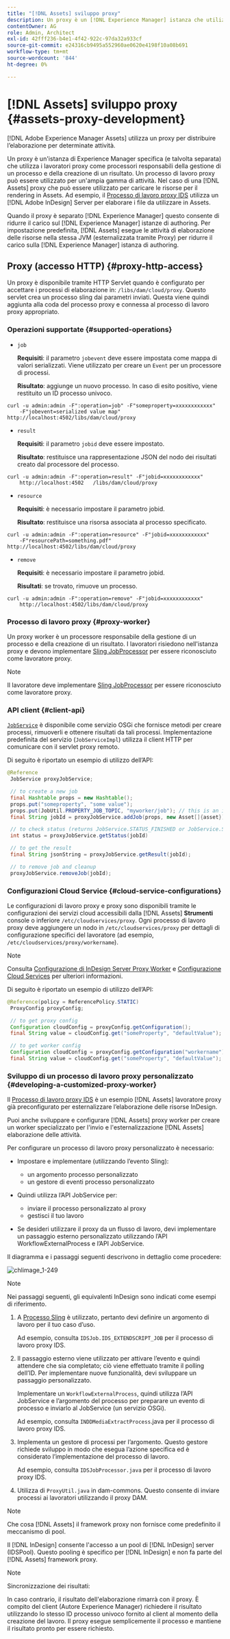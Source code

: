 ```yaml
---
title: "[!DNL Assets] sviluppo proxy"
description: Un proxy è un [!DNL Experience Manager] istanza che utilizza i lavoratori proxy per elaborare i processi. Scopri come configurare un [!DNL Experience Manager] proxy, operazioni supportate, componenti proxy e come sviluppare un processo di lavoro proxy personalizzato.
contentOwner: AG
role: Admin, Architect
exl-id: 42fff236-b4e1-4f42-922c-97da32a933cf
source-git-commit: e24316cb9495a552960ae0620e4198f10a08b691
workflow-type: tm+mt
source-wordcount: '844'
ht-degree: 0%

---
```


# [!DNL Assets] sviluppo proxy {#assets-proxy-development}

[!DNL Adobe Experience Manager Assets] utilizza un proxy per distribuire l’elaborazione per determinate attività.

Un proxy è un&#39;istanza di Experience Manager specifica (e talvolta separata) che utilizza i lavoratori proxy come processori responsabili della gestione di un processo e della creazione di un risultato. Un processo di lavoro proxy può essere utilizzato per un&#39;ampia gamma di attività. Nel caso di una [!DNL Assets] proxy che può essere utilizzato per caricare le risorse per il rendering in Assets. Ad esempio, il [Processo di lavoro proxy IDS](indesign.md) utilizza un [!DNL Adobe InDesign] Server per elaborare i file da utilizzare in Assets.

Quando il proxy è separato [!DNL Experience Manager] questo consente di ridurre il carico sul [!DNL Experience Manager] istanze di authoring. Per impostazione predefinita, [!DNL Assets] esegue le attività di elaborazione delle risorse nella stessa JVM (esternalizzata tramite Proxy) per ridurre il carico sulla [!DNL Experience Manager] istanza di authoring.

## Proxy (accesso HTTP) {#proxy-http-access}

Un proxy è disponibile tramite HTTP Servlet quando è configurato per accettare i processi di elaborazione in: `/libs/dam/cloud/proxy`. Questo servlet crea un processo sling dai parametri inviati. Questa viene quindi aggiunta alla coda del processo proxy e connessa al processo di lavoro proxy appropriato.

### Operazioni supportate {#supported-operations}

* `job`

   **Requisiti**: il parametro `jobevent` deve essere impostata come mappa di valori serializzati. Viene utilizzato per creare un `Event` per un processore di processi.

   **Risultato**: aggiunge un nuovo processo. In caso di esito positivo, viene restituito un ID processo univoco.

```shell
curl -u admin:admin -F":operation=job" -F"someproperty=xxxxxxxxxxxx"
    -F"jobevent=serialized value map" http://localhost:4502/libs/dam/cloud/proxy
```

* `result`

   **Requisiti**: il parametro `jobid` deve essere impostato.

   **Risultato**: restituisce una rappresentazione JSON del nodo dei risultati creato dal processore del processo.

```shell
curl -u admin:admin -F":operation=result" -F"jobid=xxxxxxxxxxxx"
    http://localhost:4502   /libs/dam/cloud/proxy
```

* `resource`

   **Requisiti**: è necessario impostare il parametro jobid.

   **Risultato**: restituisce una risorsa associata al processo specificato.

```shell
curl -u admin:admin -F":operation=resource" -F"jobid=xxxxxxxxxxxx"
    -F"resourcePath=something.pdf" http://localhost:4502/libs/dam/cloud/proxy
```

* `remove`

   **Requisiti**: è necessario impostare il parametro jobid.

   **Risultati**: se trovato, rimuove un processo.

```shell
curl -u admin:admin -F":operation=remove" -F"jobid=xxxxxxxxxxxx"
    http://localhost:4502/libs/dam/cloud/proxy
```

### Processo di lavoro proxy {#proxy-worker}

Un proxy worker è un processore responsabile della gestione di un processo e della creazione di un risultato. I lavoratori risiedono nell&#39;istanza proxy e devono implementare [Sling JobProcessor](https://sling.apache.org/site/eventing-and-jobs.html) per essere riconosciuto come lavoratore proxy.

>[!NOTE]
>
>Il lavoratore deve implementare [Sling JobProcessor](https://sling.apache.org/site/eventing-and-jobs.html) per essere riconosciuto come lavoratore proxy.

### API client {#client-api}

[`JobService`](https://helpx.adobe.com/experience-manager/6-5/sites/developing/using/reference-materials/javadoc/index.html) è disponibile come servizio OSGi che fornisce metodi per creare processi, rimuoverli e ottenere risultati da tali processi. Implementazione predefinita del servizio (`JobServiceImpl`) utilizza il client HTTP per comunicare con il servlet proxy remoto.

Di seguito è riportato un esempio di utilizzo dell’API:

```java
@Reference
 JobService proxyJobService;

 // to create a new job
 final Hashtable props = new Hashtable();
 props.put("someproperty", "some value");
 props.put(JobUtil.PROPERTY_JOB_TOPIC, "myworker/job"); // this is an identifier of the worker
 final String jobId = proxyJobService.addJob(props, new Asset[]{asset});

 // to check status (returns JobService.STATUS_FINISHED or JobService.STATUS_INPROGRESS)
 int status = proxyJobService.getStatus(jobId)

 // to get the result
 final String jsonString = proxyJobService.getResult(jobId);

 // to remove job and cleanup
 proxyJobService.removeJob(jobId);
```

### Configurazioni Cloud Service {#cloud-service-configurations}

<!-- TBD: Cannot find com.day.cq.dam.api.proxy at https://helpx.adobe.com/experience-manager/6-5/sites/developing/using/reference-materials/javadoc/index.html which were generated in May 2020. Hiding this broken link for now.
>[!NOTE]
>
>Reference documentation for the proxy API is available under [`com.day.cq.dam.api.proxy`](https://helpx.adobe.com/experience-manager/6-5/sites/developing/using/reference-materials/javadoc/com/day/cq/dam/api/proxy/package-summary.html).
-->

Le configurazioni di lavoro proxy e proxy sono disponibili tramite le configurazioni dei servizi cloud accessibili dalla [!DNL Assets] **Strumenti** console o inferiore `/etc/cloudservices/proxy`. Ogni processo di lavoro proxy deve aggiungere un nodo in `/etc/cloudservices/proxy` per dettagli di configurazione specifici del lavoratore (ad esempio, `/etc/cloudservices/proxy/workername`).

>[!NOTE]
>
>Consulta [Configurazione di InDesign Server Proxy Worker](indesign.md#configuring-the-proxy-worker-for-indesign-server) e [Configurazione Cloud Services](../sites-developing/extending-cloud-config.md) per ulteriori informazioni.

Di seguito è riportato un esempio di utilizzo dell’API:

```java
@Reference(policy = ReferencePolicy.STATIC)
 ProxyConfig proxyConfig;

 // to get proxy config
 Configuration cloudConfig = proxyConfig.getConfiguration();
 final String value = cloudConfig.get("someProperty", "defaultValue");

 // to get worker config
 Configuration cloudConfig = proxyConfig.getConfiguration("workername");
 final String value = cloudConfig.get("someProperty", "defaultValue");
```

### Sviluppo di un processo di lavoro proxy personalizzato {#developing-a-customized-proxy-worker}

Il [Processo di lavoro proxy IDS](indesign.md) è un esempio [!DNL Assets] lavoratore proxy già preconfigurato per esternalizzare l’elaborazione delle risorse InDesign.

Puoi anche sviluppare e configurare [!DNL Assets] proxy worker per creare un worker specializzato per l&#39;invio e l&#39;esternalizzazione [!DNL Assets] elaborazione delle attività.

Per configurare un processo di lavoro proxy personalizzato è necessario:

* Impostare e implementare (utilizzando l’evento Sling):

   * un argomento processo personalizzato
   * un gestore di eventi processo personalizzato

* Quindi utilizza l’API JobService per:

   * inviare il processo personalizzato al proxy
   * gestisci il tuo lavoro

* Se desideri utilizzare il proxy da un flusso di lavoro, devi implementare un passaggio esterno personalizzato utilizzando l’API WorkflowExternalProcess e l’API JobService.

Il diagramma e i passaggi seguenti descrivono in dettaglio come procedere:

![chlimage_1-249](assets/chlimage_1-249.png)

>[!NOTE]
>
>Nei passaggi seguenti, gli equivalenti InDesign sono indicati come esempi di riferimento.

1. A [Processo Sling](https://sling.apache.org/site/eventing-and-jobs.html) è utilizzato, pertanto devi definire un argomento di lavoro per il tuo caso d’uso.

   Ad esempio, consulta `IDSJob.IDS_EXTENDSCRIPT_JOB` per il processo di lavoro proxy IDS.

1. Il passaggio esterno viene utilizzato per attivare l’evento e quindi attendere che sia completato; ciò viene effettuato tramite il polling dell’ID. Per implementare nuove funzionalità, devi sviluppare un passaggio personalizzato.

   Implementare un `WorkflowExternalProcess`, quindi utilizza l’API JobService e l’argomento del processo per preparare un evento di processo e inviarlo al JobService (un servizio OSGi).

   Ad esempio, consulta `INDDMediaExtractProcess`.java per il processo di lavoro proxy IDS.

1. Implementa un gestore di processi per l’argomento. Questo gestore richiede sviluppo in modo che esegua l’azione specifica ed è considerato l’implementazione del processo di lavoro.

   Ad esempio, consulta `IDSJobProcessor.java` per il processo di lavoro proxy IDS.

1. Utilizza di `ProxyUtil.java` in dam-commons. Questo consente di inviare processi ai lavoratori utilizzando il proxy DAM.

>[!NOTE]
>
>Che cosa [!DNL Assets] il framework proxy non fornisce come predefinito il meccanismo di pool.
>
>Il [!DNL InDesign] consente l&#39;accesso a un pool di [!DNL InDesign] server (IDSPool). Questo pooling è specifico per [!DNL InDesign] e non fa parte del [!DNL Assets] framework proxy.

>[!NOTE]
>
>Sincronizzazione dei risultati:
>
>In caso contrario, il risultato dell&#39;elaborazione rimarrà con il proxy. È compito del client (Autore Experience Manager) richiedere il risultato utilizzando lo stesso ID processo univoco fornito al client al momento della creazione del lavoro. Il proxy esegue semplicemente il processo e mantiene il risultato pronto per essere richiesto.
